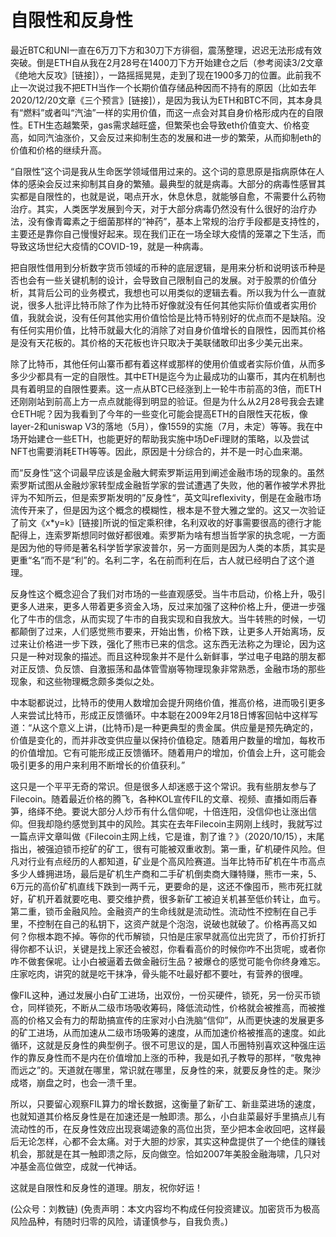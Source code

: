 # 自限性和反身性

最近BTC和UNI一直在6万刀下方和30刀下方徘徊，震荡整理，迟迟无法形成有效突破。倒是ETH自从我在2月28号在1400刀下方开始建仓之后（参考阅读3/2文章《绝地大反攻》\[链接\]），一路摇摇晃晃，走到了现在1900多刀的位置。此前我不止一次说过我不把ETH当作一个长期价值存储品种因而不持有的原因（比如去年2020/12/20文章《三个预言》\[链接\]），是因为我认为ETH和BTC不同，其本身具有“燃料”或者叫“汽油”一样的实用价值，而这一点会对其自身价格形成内在的自限性。ETH生态越繁荣，gas需求越旺盛，但繁荣也会导致eth价值变大、价格变高，如同汽油涨价，又会反过来抑制生态的发展和进一步的繁荣，从而抑制eth的价值和价格的继续升高。

“自限性”这个词是我从生命医学领域借用过来的。这个词的意思原是指病原体在人体的感染会反过来抑制其自身的繁殖。最典型的就是病毒。大部分的病毒性感冒其实都是自限性的，也就是说，喝点开水，休息休息，就能够自愈，不需要什么药物治疗。其实，人类医学发展到今天，对于大部分病毒仍然没有什么很好的治疗办法，没有像青霉素之于细菌那样的“神药”，基本上常规的治疗手段都是支持性的，主要还是靠你自己慢慢好起来。现在我们正在一场全球大疫情的笼罩之下生活，而导致这场世纪大疫情的COVID-19，就是一种病毒。

把自限性借用到分析数字货币领域的币种的底层逻辑，是用来分析和说明该币种是否也会有一些关键机制的设计，会导致自己限制自己的发展。对于股票的价值分析，其背后公司的业务模式，我想也可以用类似的逻辑去看。所以我为什么一直就说，很多人批评比特币除了作为比特币好像就没有任何其他实际价值或者实用价值，我就会说，没有任何其他实用价值恰恰是比特币特别好的优点而不是缺陷。没有任何实用价值，比特币就最大化的消除了对自身价值增长的自限性，因而其价格是没有天花板的。其价格的天花板也许只取决于美联储敢印出多少美元出来。

除了比特币，其他任何山寨币都有着这样或那样的使用价值或者实际价值，从而多多少少都具有一定的自限性。其中ETH是迄今为止最成功的山寨币，其内在机制也具有着明显的自限性要素。这一点从BTC已经涨到上一轮牛市前高的3倍，而ETH还刚刚站到前高上方一点点就能得到明显的验证。但是为什么从2月28号我会去建仓ETH呢？因为我看到了今年的一些变化可能会提高ETH的自限性天花板，像layer-2和uniswap V3的落地（5月），像1559的实施（7月，未定）等等。我在中场开始建仓一些ETH，也能更好的帮助我实施中场DeFi理财的策略，以及尝试NFT也需要消耗ETH等等。因此，原因是十分综合的，并不是一时心血来潮。

而“反身性”这个词最早应该是金融大鳄索罗斯运用到阐述金融市场的现象的。虽然索罗斯试图从金融炒家转型成金融哲学家的尝试遭遇了失败，他的著作被学术界批评为不知所云，但是索罗斯发明的”反身性“，英文叫reflexivity，倒是在金融市场流传开来了，但是因为这个概念的模糊性，根本是不登大雅之堂的。这又一次验证了前文《x\*y=k》\[链接\]所说的恒定乘积律，名利双收的好事需要很高的德行才能配得上，连索罗斯想同时做好都很难。索罗斯为啥有想当哲学家的执念呢，一方面是因为他的导师是著名科学哲学家波普尔，另一方面则是因为人类的本质，其实是更重“名”而不是“利”的。名利二字，名在前而利在后，古人就已经明白了这个道理。

反身性这个概念迎合了我们对市场的一些直观感受。当牛市启动，价格上升，吸引更多人进来，更多人带着更多资金入场，反过来加强了这种价格上升，便进一步强化了牛市的信念，从而实现了牛市的自我实现和自我放大。当牛转熊的时候，一切都颠倒了过来，人们感觉熊市要来，开始出售，价格下跌，让更多人开始离场，反过来让价格进一步下跌，强化了熊市已来的信念。这东西无法称之为理论，因为这只是一种对现象的描述。而且这种现象并不是什么新鲜事，学过电子电路的朋友都对正反馈、负反馈、自激振荡和晶体管雪崩等物理现象非常熟悉，金融市场的那些现象，和这些物理概念颇多类似之处。

中本聪都说过，比特币的使用人数增加会提升网络价值，推高价格，进而吸引更多人来尝试比特币，形成正反馈循环。中本聪在2009年2月18日博客回帖中这样写道：“从这个意义上讲，\(比特币\)是一种更典型的贵金属。供应量是预先确定的，价值是变化的，而并非改变供应量以保持价值稳定。随着用户数量的增加，每枚币的价值增加。它有可能形成正反馈循环。随着用户的增加，价值会上升，这可能会吸引更多的用户来利用不断增长的价值获利。”

这只是一个平平无奇的常识。但是很多人却迷惑于这个常识。我有些朋友参与了Filecoin。随着最近价格的腾飞，各种KOL宣传FIL的文章、视频、直播如雨后春笋，络绎不绝。要说大部分人炒币有什么信仰呢，十倍连阳，没信仰也让涨出信仰。但我却隐约感觉到其中的风险。其实在去年Filecoin主网刚上线时，我就写过一篇点评文章叫做《Filecoin主网上线，它是谁，割了谁？》（2020/10/15），末尾指出，被强迫锁币挖矿的矿工，很有可能被双重收割。第一重，矿机硬件风险。但凡对行业有点经历的人都知道，矿业是个高风险赛道。当年比特币矿机在牛市高点多少人蜂拥进场，最后是矿机生产商和二手矿机倒卖商大赚特赚，熊市一来，5、6万元的高价矿机直线下跌到一两千元，更要命的是，这还不像囤币，熊市死扛就好，矿机开着就要吃电、要交维护费，很多新矿工被迫关机甚至低价转让，血亏。第二重，锁币金融风险。金融资产的生命线就是流动性。流动性不控制在自己手里，不控制在自己的私钥下，这资产就是个泡泡，说破也就破了。价格再高又如何？你根本跑不掉。等你的代币解锁，只怕是庄家早就高位出完货了，币价打折打得你都不认识，关键是找上家还会被怼，你看看高价的时候你咋不出货呢，或者你咋不做套保呢。让小白被逼着去做金融衍生品？被爆仓的感觉可能令你终身难忘。庄家吃肉，讲究的就是吃干抹净，骨头能不吐最好都不要吐，有营养的很哩。

像FIL这种，通过发展小白矿工进场，出双份，一份买硬件，锁死，另一份买币锁仓，同样锁死，不断从二级市场吸收筹码，降低流动性，价格就会被推高，而被推高的价格又会有力的帮助搞宣传的庄家对小白洗脑“信仰”，从而更快速的发展更多的矿工进场，从而加速从二级市场吸筹的速度，从而加速价格被推高的速度。如此循环，这就是反身性的典型例子。很不可思议的是，国人币圈特别喜欢这种强庄运作的靠反身性而不是内在价值增加上涨的币种，我是如孔子教导的那样，“敬鬼神而远之”的。天道就在哪里，常识就在哪里，反身性的来，就要反身性的走。聚沙成塔，崩盘之时，也会一溃千里。

所以，只要留心观察FIL算力的增长数据，这衡量了新矿工、新韭菜进场的速度，也就知道其价格反身性是在加速还是一触即溃。那么，小白韭菜最好手里搞点儿有流动性的币，在反身性效应出现衰竭迹象的高位出货，至少把本金收回吧，这样最后无论怎样，心都不会太痛。对于大胆的炒家，其实这种盘提供了一个绝佳的赚钱机会，那就是在其一触即溃之际，反向做空。恰如2007年美股金融海啸，几只对冲基金高位做空，成就一代神话。

这就是自限性和反身性的道理。朋友，祝你好运！

\(公众号：刘教链\)  \(免责声明：本文内容均不构成任何投资建议。加密货币为极高风险品种，有随时归零的风险，请谨慎参与，自我负责。\)

